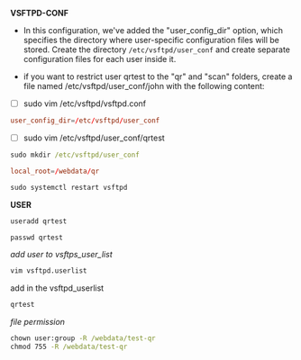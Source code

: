 **VSFTPD-CONF**

* In this configuration, we've added the "user_config_dir" option, which specifies the directory where user-specific configuration files will be stored. Create the directory `/etc/vsftpd/user_conf` and create separate configuration files for each user inside it.

* if you want to restrict user qrtest to the "qr" and "scan" folders, create a file named /etc/vsftpd/user_conf/john with the following content:


- [ ] sudo vim /etc/vsftpd/vsftpd.conf

```cnf
user_config_dir=/etc/vsftpd/user_conf
```
- [ ] sudo vim /etc/vsftpd/user_conf/qrtest

```cmd
sudo mkdir /etc/vsftpd/user_conf
```

```cnf
local_root=/webdata/qr
```

```cmd
sudo systemctl restart vsftpd
```

**USER**

```cmd
useradd qrtest
```
```cmd
passwd qrtest
```
_add user to vsftps_user_list_

```cmd
vim vsftpd.userlist 
```
add in the vsftpd_userlist

```bash
qrtest
```
_file permission_

```cmd
chown user:group -R /webdata/test-qr
chmod 755 -R /webdata/test-qr
```






